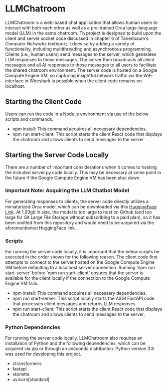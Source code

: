 # LLMChatroom

LLMChatroom is a web-based chat application that allows human users to interact with both each other as well as a pre-trained Orca large-language model (LLM) in the same chatroom. Th project is designed to build upon the client and server socket code discussed in chapter 6 of Tanenbaum's *Computer Networks* textbook; it does so by adding a variety of functionality, including multithreading and asynchronous programming. Clients (i.e., human users) send messages to the server, which generates LLM responses to those messages. The server then broadcasts all client messages and all AI responses to those messages to all users to facilitate the shared chatroom environment. The server code is hosted on a Google Compute Engine VM, so capturing insightful network traffic via the WiFi interface in Wireshark is possible when the client code remains on localhost.

## Starting the Client Code

Users can run the code in a Node.js environment via use of the below scripts and commands. 

* npm install: This command acquires all necessary dependencies.
* npm run start-client: This script starts the client React code that displays the chatroom and allows clients to send messages to the server

## Starting the Server Code Locally

There are a number of important considerations when it comes to hosting the included server.py code locally. This may be necessary at some point in the future if the Google Compute Engine VM has been shut down.

### Important Note: Acquiring the LLM Chatbot Model

For generating responses to clients, the server code directly utilizes a miniaturized Orca model, which can be downloaded via this [HuggingFace Link](https://huggingface.co/zoltanctoth/orca_mini_3B-GGUF). At 1.93gb in size, the model is too large to host on Github (and too large for Git Large File Storage without subscribing to a paid plan), so it has been omitted from this repository and would need to be acquired via the aforementioned HuggingFace link.

### Scripts

For running the server code locally, it is important that the below scripts be executed in the order shown for the following reason. The client code first attempts to connect to the server hosted on the Google Compute Engine VM before defaulting to a localhost server connection. Running ‘npm run start-server’ before ‘npm run start-client’ ensures that the server is available for the client locally if the connection to the Google Compute Engine VM fails.

* npm install: This command acquires all necessary dependencies.
* npm run start-server: This script locally starts the ASGI FastAPI code that processes client messages and returns LLM responses.
* npm run start-client: This script starts the client React code that displays the chatroom and allows clients to send messages to the server.

### Python Dependencies

For running the server code locally, LLMChatroom also requires an installation of Python and the following dependencies, which can be acquired via pip or through an anaconda distribution. Python version 3.8 was used for developing this project.

* ctransformers
* fastapi
* starlette
* uvicorn[standard]
